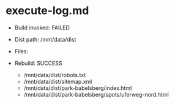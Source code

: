 # execute-log.md

- Build invoked: FAILED
- Dist path: /mnt/data/dist
- Files:

- Rebuild: SUCCESS
  - /mnt/data/dist/robots.txt
  - /mnt/data/dist/sitemap.xml
  - /mnt/data/dist/park-babelsberg/index.html
  - /mnt/data/dist/park-babelsberg/spots/uferweg-nord.html
